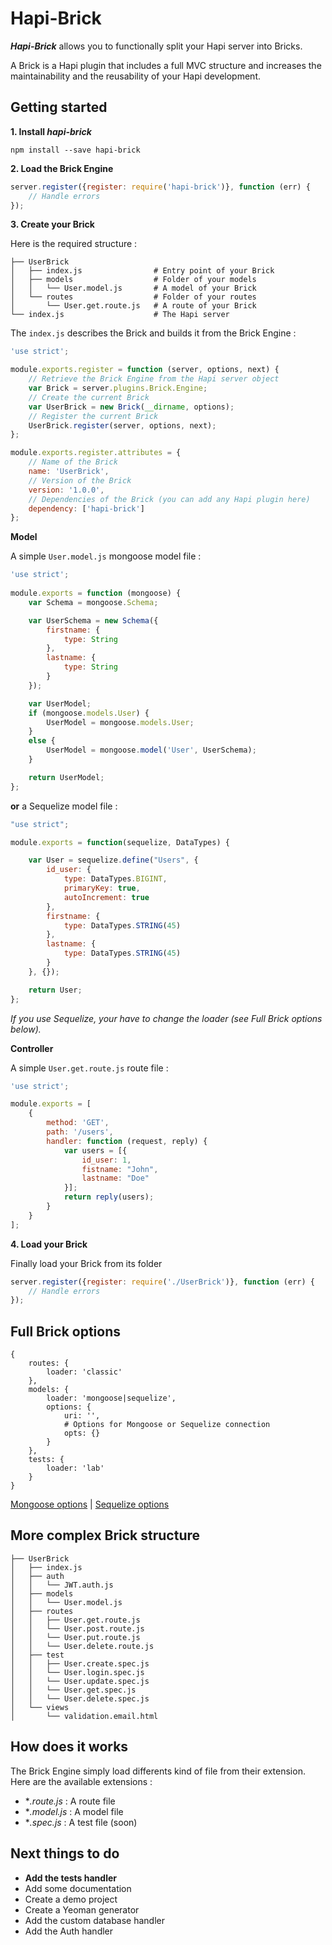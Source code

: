 # Hapi-Brick

***Hapi-Brick*** allows you to functionally split your Hapi server into Bricks.

A Brick is a Hapi plugin that includes a full MVC structure and increases the maintainability and the reusability of your Hapi development.


## Getting started

**1. Install *hapi-brick***

```
npm install --save hapi-brick
```

**2. Load the Brick Engine**
```js
server.register({register: require('hapi-brick')}, function (err) {
    // Handle errors
});
```

**3. Create your Brick**

Here is the required structure :
```
├── UserBrick
│   ├── index.js                # Entry point of your Brick
│   ├── models                  # Folder of your models
│   │   └── User.model.js       # A model of your Brick
│   └── routes                  # Folder of your routes
│       └── User.get.route.js   # A route of your Brick
└── index.js                    # The Hapi server
```

The `index.js` describes the Brick and builds it from the Brick Engine :
```js
'use strict';

module.exports.register = function (server, options, next) {
    // Retrieve the Brick Engine from the Hapi server object
    var Brick = server.plugins.Brick.Engine;
    // Create the current Brick
    var UserBrick = new Brick(__dirname, options);
    // Register the current Brick
    UserBrick.register(server, options, next);
};

module.exports.register.attributes = {
    // Name of the Brick
    name: 'UserBrick',
    // Version of the Brick
    version: '1.0.0',
    // Dependencies of the Brick (you can add any Hapi plugin here)
    dependency: ['hapi-brick']
};
```

**Model**

A simple `User.model.js` mongoose model file :
```js
'use strict';
    
module.exports = function (mongoose) {
    var Schema = mongoose.Schema;

    var UserSchema = new Schema({
        firstname: {
            type: String
        },
        lastname: {
            type: String
        }
    });

    var UserModel;
    if (mongoose.models.User) {
        UserModel = mongoose.models.User;
    }
    else {
        UserModel = mongoose.model('User', UserSchema);   
    }

    return UserModel;
};
```

**or** a Sequelize model file : 
```js
"use strict";

module.exports = function(sequelize, DataTypes) {

    var User = sequelize.define("Users", {
        id_user: {
            type: DataTypes.BIGINT,
            primaryKey: true,
            autoIncrement: true
        },
        firstname: {
            type: DataTypes.STRING(45)
        },
        lastname: {
            type: DataTypes.STRING(45)
        }
    }, {});

    return User;
};
```
*If you use Sequelize, your have to change the loader (see Full Brick options below).*

**Controller**


A simple `User.get.route.js` route file :
```js
'use strict';

module.exports = [
    {
        method: 'GET',
        path: '/users',
        handler: function (request, reply) {
            var users = [{
                id_user: 1,
                fistname: "John",
                lastname: "Doe"
            }];
            return reply(users);
        }
    }
];
```
**4. Load your Brick**

Finally load your Brick from its folder
```js
server.register({register: require('./UserBrick')}, function (err) {
    // Handle errors
});
```

## Full Brick options
```
{
    routes: {
        loader: 'classic'
    },
    models: {
        loader: 'mongoose|sequelize',
        options: {
            uri: '',
            # Options for Mongoose or Sequelize connection
            opts: {}
        }
    },
    tests: {
        loader: 'lab'
    }
}
```
[Mongoose options](http://mongoosejs.com/docs/api.html#index_Mongoose-connect) | [Sequelize options](http://docs.sequelizejs.com/en/latest/api/sequelize/)

## More complex Brick structure

```
├── UserBrick
│   ├── index.js
│   ├── auth
│   │   └── JWT.auth.js
│   ├── models
│   │   └── User.model.js
│   ├── routes
│   │   ├── User.get.route.js
│   │   └── User.post.route.js
│   │   └── User.put.route.js
│   │   └── User.delete.route.js
│   ├── test
│   │   ├── User.create.spec.js
│   │   └── User.login.spec.js
│   │   └── User.update.spec.js
│   │   └── User.get.spec.js
│   │   └── User.delete.spec.js
│   └── views
│       └── validation.email.html
```

## How does it works

The Brick Engine simply load differents kind of file from their extension. Here are the available extensions :
* **.route.js* : A route file
* **.model.js* : A model file
* **.spec.js* : A test file (soon)

## Next things to do

* **Add the tests handler**
* Add some documentation
* Create a demo project
* Create a Yeoman generator
* Add the custom database handler
* Add the Auth handler
